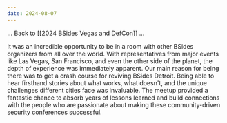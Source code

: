 ```yaml
---
date: 2024-08-07
---
```


... Back to [[2024 BSides Vegas and DefCon]] ...


It was an incredible opportunity to be in a room with other BSides organizers from all over the world. With representatives from major events like Las Vegas, San Francisco, and even the other side of the planet, the depth of experience was immediately apparent. Our main reason for being there was to get a crash course for reviving BSides Detroit. Being able to hear firsthand stories about what works, what doesn't, and the unique challenges different cities face was invaluable. The meetup provided a fantastic chance to absorb years of lessons learned and build connections with the people who are passionate about making these community-driven security conferences successful.